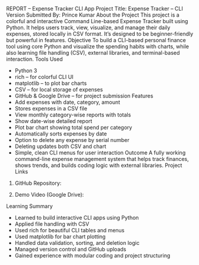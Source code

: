 REPORT – Expense Tracker CLI App
Project Title:
 Expense Tracker – CLI Version
Submitted By:
 Prince Kumar
About the Project
This project is a colorful and interactive Command Line-based Expense Tracker built using   Python. It helps users track, view, visualize, and manage their daily expenses, stored locally in CSV format. It’s designed to be beginner-friendly but powerful in features.
Objective
To build a CLI-based personal finance tool using core Python and visualize the spending habits with charts, while also learning file handling (CSV), external libraries, and terminal-based interaction.
Tools Used
- Python 3
- rich – for colorful CLI UI
- matplotlib – to plot bar charts
- CSV – for local storage of expenses
- GitHub & Google Drive – for project submission
Features
- Add expenses with date, category, amount
- Stores expenses in a CSV file
- View monthly category-wise reports with totals
- Show date-wise detailed report
- Plot bar chart showing total spend per category
- Automatically sorts expenses by date
- Option to delete any expense by serial number
- Deleting updates both CSV and chart
- Simple, clean CLI menus for user interaction
Outcome
A fully working command-line expense management system that helps track finances, shows trends, and builds coding logic with external libraries.
Project Links
1. GitHub Repository:
     
2. Demo Video (Google Drive):
   

Learning Summary
- Learned to build interactive CLI apps using Python
- Applied file handling with CSV
- Used rich for beautiful CLI tables and menus
- Used matplotlib for bar chart plotting
- Handled data validation, sorting, and deletion logic
- Managed version control and GitHub uploads
- Gained experience with modular coding and project structuring
